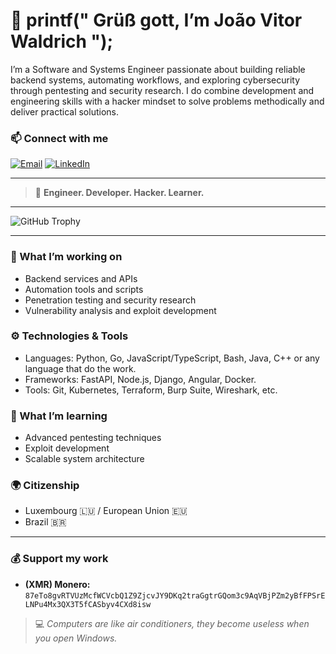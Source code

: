 # 👋 printf(" Grüß gott, I’m João Vitor Waldrich ");

I’m a Software and Systems Engineer passionate about building reliable backend systems, automating workflows, and exploring cybersecurity through pentesting and security research. I do combine development and engineering skills with a hacker mindset to solve problems methodically and deliver practical solutions.  

### 📫 Connect with me 
[![Email](https://img.shields.io/badge/Email-D14836?style=for-the-badge&logo=gmail&logoColor=white)](mailto:jvwaldrich.accounts@proton.me) [![LinkedIn](https://img.shields.io/badge/LinkedIn-0077B5?style=for-the-badge&logo=linkedin&logoColor=white)](https://linkedin.com/in/jvwaldrich0) 

---

> 🚀 **Engineer. Developer. Hacker. Learner.**  

---

<!-- GitHub Trophy: achievements and trophies -->
![GitHub Trophy](https://github-profile-trophy.vercel.app/?username=jvwaldrich0&theme=default&no-frame=true&no-bg=true&margin-w=4)

---

### 🔭 What I’m working on  
- Backend services and APIs  
- Automation tools and scripts  
- Penetration testing and security research  
- Vulnerability analysis and exploit development  

### ⚙️ Technologies & Tools  
- Languages: Python, Go, JavaScript/TypeScript, Bash, Java, C++ or any language that do the work.  
- Frameworks: FastAPI, Node.js, Django, Angular, Docker.
- Tools: Git, Kubernetes, Terraform, Burp Suite, Wireshark, etc.

### 🌱 What I’m learning  
- Advanced pentesting techniques  
- Exploit development  
- Scalable system architecture  

### 🌍 Citizenship  
- Luxembourg 🇱🇺 / European Union 🇪🇺  
- Brazil 🇧🇷

---

### 💰 Support my work  
- **(XMR) Monero:** `87eTo8gvRTVUzMcfWCVcbQ1Z9ZjcvJY9DKq2traGgtrGQom3c9AqVBjPZm2yBfFPSrELNPu4Mx3QX3T5fCASbyv4CXd8isw`

> 💻 _Computers are like air conditioners, they become useless when you open Windows._
